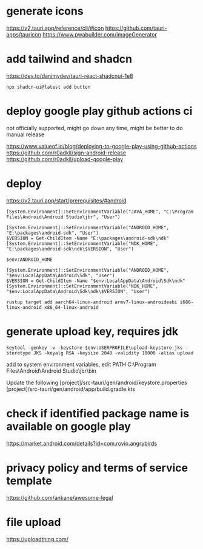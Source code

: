 # generate icons

https://v2.tauri.app/reference/cli/#icon
https://github.com/tauri-apps/tauricon
https://www.pwabuilder.com/imageGenerator

# add tailwind and shadcn

https://dev.to/danimydev/tauri-react-shadcnui-1e8

```
npx shadcn-ui@latest add button
```

# deploy google play github actions ci

not officially supported, might go down any time, might be better to do manual release

https://www.valueof.io/blog/deploying-to-google-play-using-github-actions
https://github.com/r0adkll/sign-android-release
https://github.com/r0adkll/upload-google-play

# deploy

https://v2.tauri.app/start/prerequisites/#android

```
[System.Environment]::SetEnvironmentVariable("JAVA_HOME", "C:\Program Files\Android\Android Studio\jbr", "User")

[System.Environment]::SetEnvironmentVariable("ANDROID_HOME", "E:\packages\android-sdk", "User")
$VERSION = Get-ChildItem -Name "E:\packages\android-sdk\ndk"
[System.Environment]::SetEnvironmentVariable("NDK_HOME", "E:\packages\android-sdk\ndk\$VERSION", "User")

$env:ANDROID_HOME

[System.Environment]::SetEnvironmentVariable("ANDROID_HOME", "$env:LocalAppData\Android\Sdk", "User")
$VERSION = Get-ChildItem -Name "$env:LocalAppData\Android\Sdk\ndk"
[System.Environment]::SetEnvironmentVariable("NDK_HOME", "$env:LocalAppData\Android\Sdk\ndk\$VERSION", "User")

rustup target add aarch64-linux-android armv7-linux-androideabi i686-linux-android x86_64-linux-android
```

# generate upload key, requires jdk

```
keytool -genkey -v -keystore $env:USERPROFILE\upload-keystore.jks -storetype JKS -keyalg RSA -keysize 2048 -validity 10000 -alias upload
```

add to system environment variables, edit PATH
C:\Program Files\Android\Android Studio\jbr\bin

Update the following
[project]/src-tauri/gen/android/keystore.properties
[project]/src-tauri/gen/android/app/build.gradle.kts

# check if identified package name is available on google play

https://market.android.com/details?id=com.rovio.angrybirds


# privacy policy and terms of service template
https://github.com/ankane/awesome-legal

# file upload
  https://uploadthing.com/